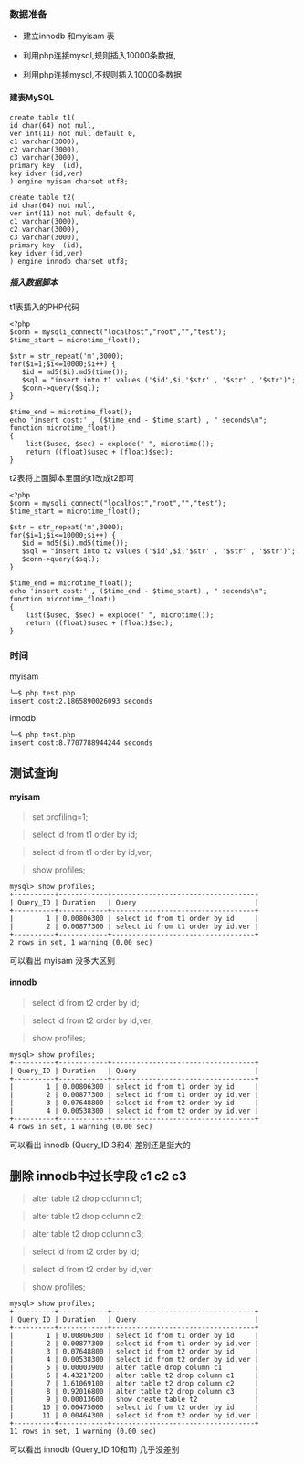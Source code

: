### 数据准备

- 建立innodb 和myisam 表

- 利用php连接mysql,规则插入10000条数据,

- 利用php连接mysql,不规则插入10000条数据

#### 建表MySQL

```
create table t1(
id char(64) not null,
ver int(11) not null default 0,
c1 varchar(3000),
c2 varchar(3000),
c3 varchar(3000),
primary key  (id),
key idver (id,ver)
) engine myisam charset utf8;

create table t2(
id char(64) not null,
ver int(11) not null default 0,
c1 varchar(3000),
c2 varchar(3000),
c3 varchar(3000),
primary key  (id),
key idver (id,ver)
) engine innodb charset utf8;
```

##### 插入数据脚本

t1表插入的PHP代码


```
<?php
$conn = mysqli_connect("localhost","root","","test");
$time_start = microtime_float();

$str = str_repeat('m',3000);
for($i=1;$i<=10000;$i++) {
   $id = md5($i).md5(time());
   $sql = "insert into t1 values ('$id',$i,'$str' , '$str' , '$str')";
   $conn->query($sql);
}

$time_end = microtime_float();
echo 'insert cost:' , ($time_end - $time_start) , " seconds\n";
function microtime_float()
{
    list($usec, $sec) = explode(" ", microtime());
    return ((float)$usec + (float)$sec);
}
```

t2表将上面脚本里面的t1改成t2即可

```
<?php
$conn = mysqli_connect("localhost","root","","test");
$time_start = microtime_float();

$str = str_repeat('m',3000);
for($i=1;$i<=10000;$i++) {
   $id = md5($i).md5(time());
   $sql = "insert into t2 values ('$id',$i,'$str' , '$str' , '$str')";
   $conn->query($sql);
}

$time_end = microtime_float();
echo 'insert cost:' , ($time_end - $time_start) , " seconds\n";
function microtime_float()
{
    list($usec, $sec) = explode(" ", microtime());
    return ((float)$usec + (float)$sec);
}

```

### 时间

myisam 


```
╰─$ php test.php
insert cost:2.1865890026093 seconds
```

innodb


```
╰─$ php test.php
insert cost:8.7707788944244 seconds
```


## 测试查询

#### myisam

> set profiling=1;

> select id from t1 order by id;

> select id from t1 order by id,ver;

> show profiles;


```
mysql> show profiles;
+----------+------------+-----------------------------------+
| Query_ID | Duration   | Query                             |
+----------+------------+-----------------------------------+
|        1 | 0.00806300 | select id from t1 order by id     |
|        2 | 0.00877300 | select id from t1 order by id,ver |
+----------+------------+-----------------------------------+
2 rows in set, 1 warning (0.00 sec)
```

可以看出 myisam 没多大区别


#### innodb


> select id from t2 order by id;

> select id from t2 order by id,ver;

> show profiles;


```
mysql> show profiles;
+----------+------------+-----------------------------------+
| Query_ID | Duration   | Query                             |
+----------+------------+-----------------------------------+
|        1 | 0.00806300 | select id from t1 order by id     |
|        2 | 0.00877300 | select id from t1 order by id,ver |
|        3 | 0.07648800 | select id from t2 order by id     |
|        4 | 0.00538300 | select id from t2 order by id,ver |
+----------+------------+-----------------------------------+
4 rows in set, 1 warning (0.00 sec)
```

可以看出 innodb (Query_ID 3和4) 差别还是挺大的


## 删除 innodb中过长字段 c1 c2 c3

> alter table t2 drop column c1;

> alter table t2 drop column c2;

> alter table t2 drop column c3;

> select id from t2 order by id;

> select id from t2 order by id,ver;

> show profiles;


```
mysql> show profiles;
+----------+------------+-----------------------------------+
| Query_ID | Duration   | Query                             |
+----------+------------+-----------------------------------+
|        1 | 0.00806300 | select id from t1 order by id     |
|        2 | 0.00877300 | select id from t1 order by id,ver |
|        3 | 0.07648800 | select id from t2 order by id     |
|        4 | 0.00538300 | select id from t2 order by id,ver |
|        5 | 0.00003900 | alter table drop column c1        |
|        6 | 4.43217200 | alter table t2 drop column c1     |
|        7 | 1.61069100 | alter table t2 drop column c2     |
|        8 | 0.92016800 | alter table t2 drop column c3     |
|        9 | 0.00013600 | show create table t2              |
|       10 | 0.00475000 | select id from t2 order by id     |
|       11 | 0.00464300 | select id from t2 order by id,ver |
+----------+------------+-----------------------------------+
11 rows in set, 1 warning (0.00 sec)
```


可以看出 innodb (Query_ID 10和11) 几乎没差别






